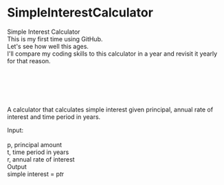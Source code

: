 # SimpleInterestCalculator <br>
Simple Interest Calculator<br>
This is my first time using GitHub.<br>
Let's see how well this ages. <br>
I'll compare my coding skills to this calculator in a year and revisit it yearly for that reason. <br>

<br>
<br>
<br>
<br>

A calculator that calculates simple interest given principal, annual rate of interest and time period in years.<br>

Input:<br>
   <br>p, principal amount
   <br>t, time period in years
   <br>r, annual rate of interest
<br>Output
   <br>simple interest = p*t*r

